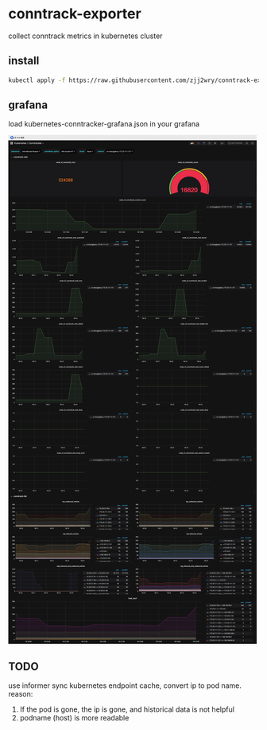 # conntrack-exporter
collect conntrack metrics in kubernetes cluster

## install

```bash
kubectl apply -f https://raw.githubusercontent.com/zjj2wry/conntrack-exporter/master/deploy.yaml
```

## grafana

load kubernetes-conntracker-grafana.json in your grafana

![conntrack-grafana](./grafana.jpg)

## TODO
use informer sync kubernetes endpoint cache, convert ip to pod name. reason:
1. If the pod is gone, the ip is gone, and historical data is not helpful
2. podname (host) is more readable